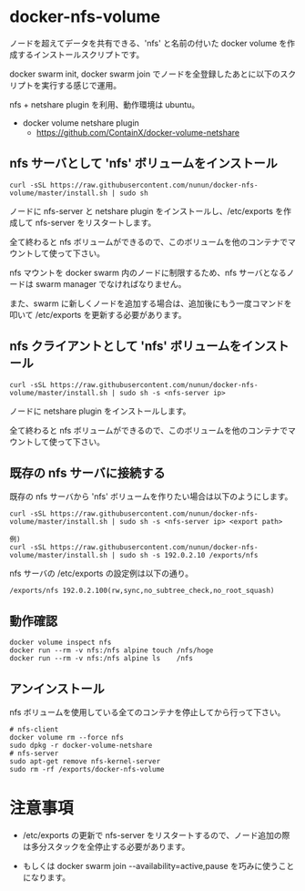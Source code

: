 # docker-nfs-volume

ノードを超えてデータを共有できる、'nfs' と名前の付いた docker volume を作成するインストールスクリプトです。

docker swarm init, docker swarm join でノードを全登録したあとに以下のスクリプトを実行する感じで運用。

nfs + netshare plugin を利用、動作環境は ubuntu。

* docker volume netshare plugin
  * https://github.com/ContainX/docker-volume-netshare


## nfs サーバとして 'nfs' ボリュームをインストール

````
curl -sSL https://raw.githubusercontent.com/nunun/docker-nfs-volume/master/install.sh | sudo sh
````

ノードに nfs-server と netshare plugin をインストールし、/etc/exports を作成して nfs-server をリスタートします。

全て終わると nfs ボリュームができるので、このボリュームを他のコンテナでマウントして使って下さい。

nfs マウントを docker swarm 内のノードに制限するため、nfs サーバとなるノードは swarm manager でなければなりません。

また、swarm に新しくノードを追加する場合は、追加後にもう一度コマンドを叩いて /etc/exports を更新する必要があります。


## nfs クライアントとして 'nfs' ボリュームをインストール

````
curl -sSL https://raw.githubusercontent.com/nunun/docker-nfs-volume/master/install.sh | sudo sh -s <nfs-server ip>
````

ノードに netshare plugin をインストールします。

全て終わると nfs ボリュームができるので、このボリュームを他のコンテナでマウントして使って下さい。


## 既存の nfs サーバに接続する

既存の nfs サーバから 'nfs' ボリュームを作りたい場合は以下のようにします。

````
curl -sSL https://raw.githubusercontent.com/nunun/docker-nfs-volume/master/install.sh | sudo sh -s <nfs-server ip> <export path>

例)
curl -sSL https://raw.githubusercontent.com/nunun/docker-nfs-volume/master/install.sh | sudo sh -s 192.0.2.10 /exports/nfs
````

nfs サーバの /etc/exports の設定例は以下の通り。

````
/exports/nfs 192.0.2.100(rw,sync,no_subtree_check,no_root_squash)
````

## 動作確認

````
docker volume inspect nfs
docker run --rm -v nfs:/nfs alpine touch /nfs/hoge
docker run --rm -v nfs:/nfs alpine ls    /nfs
````


## アンインストール

nfs ボリュームを使用している全てのコンテナを停止してから行って下さい。

````
# nfs-client
docker volume rm --force nfs
sudo dpkg -r docker-volume-netshare
# nfs-server
sudo apt-get remove nfs-kernel-server
sudo rm -rf /exports/docker-nfs-volume
````

# 注意事項

* /etc/exports の更新で nfs-server をリスタートするので、ノード追加の際は多分スタックを全停止する必要があります。

* もしくは docker swarm join --availability=active,pause を巧みに使うことになります。

